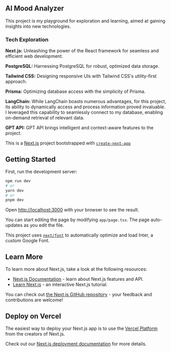 ## AI Mood Analyzer

This project is my playground for exploration and learning, aimed at gaining insights into new technologies.

### Tech Exploration
**Next.js:** Unleashing the power of the React framework for seamless and efficient web development.

**PostgreSQL:** Harnessing PostgreSQL for robust, optimized data storage.

**Tailwind CSS:** Designing responsive UIs with Tailwind CSS's utility-first approach.

**Prisma:** Optimizing database access with the simplicity of Prisma.

**LangChain:** While LangChain boasts numerous advantages, for this project, its ability to dynamically access and process information proved invaluable. I leveraged this capability to seamlessly connect to my database, enabling on-demand retrieval of relevant data.

**GPT API:** GPT API brings intelligent and context-aware features to the project.




This is a [Next.js](https://nextjs.org/) project bootstrapped with [`create-next-app`](https://github.com/vercel/next.js/tree/canary/packages/create-next-app)

## Getting Started

First, run the development server:

```bash
npm run dev
# or
yarn dev
# or
pnpm dev
```

Open [http://localhost:3000](http://localhost:3000) with your browser to see the result.

You can start editing the page by modifying `app/page.tsx`. The page auto-updates as you edit the file.

This project uses [`next/font`](https://nextjs.org/docs/basic-features/font-optimization) to automatically optimize and load Inter, a custom Google Font.

## Learn More

To learn more about Next.js, take a look at the following resources:

- [Next.js Documentation](https://nextjs.org/docs) - learn about Next.js features and API.
- [Learn Next.js](https://nextjs.org/learn) - an interactive Next.js tutorial.

You can check out [the Next.js GitHub repository](https://github.com/vercel/next.js/) - your feedback and contributions are welcome!

## Deploy on Vercel

The easiest way to deploy your Next.js app is to use the [Vercel Platform](https://vercel.com/new?utm_medium=default-template&filter=next.js&utm_source=create-next-app&utm_campaign=create-next-app-readme) from the creators of Next.js.

Check out our [Next.js deployment documentation](https://nextjs.org/docs/deployment) for more details.
